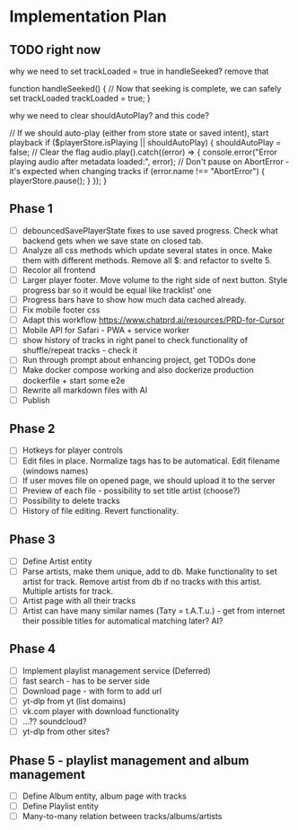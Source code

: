 # Implementation Plan

## TODO right now

why we need to set trackLoaded = true in handleSeeked? remove that


  function handleSeeked() {
    // Now that seeking is complete, we can safely set trackLoaded
    trackLoaded = true;
  }

why we need to clear shouldAutoPlay? and this code?

  // If we should auto-play (either from store state or saved intent), start playback
  if ($playerStore.isPlaying || shouldAutoPlay) {
    shouldAutoPlay = false; // Clear the flag
    audio.play().catch((error) => {
      console.error("Error playing audio after metadata loaded:", error);
      // Don't pause on AbortError - it's expected when changing tracks
      if (error.name !== "AbortError") {
        playerStore.pause();
      }
    });
  }

## Phase 1

- [ ] debouncedSavePlayerState fixes to use saved progress. Check what backend gets when we save state on closed tab.
- [ ] Analyze all css methods which update several states in once. Make them with different methods. Remove all $: and refactor to svelte 5.
- [ ] Recolor all frontend
- [ ] Larger player footer. Move volume to the right side of next button. Style progress bar so it would be equal like tracklist' one
- [ ] Progress bars have to show how much data cached already.
- [ ] Fix mobile footer css
- [ ] Adapt this workflow https://www.chatprd.ai/resources/PRD-for-Cursor
- [ ] Mobile API for Safari - PWA + service worker
- [ ] show history of tracks in right panel to check functionality of shuffle/repeat tracks - check it
- [ ] Run through prompt about enhancing project, get TODOs done
- [ ] Make docker compose working and also dockerize production dockerfile + start some e2e
- [ ] Rewrite all markdown files with AI
- [ ] Publish

## Phase 2

- [ ] Hotkeys for player controls
- [ ] Edit files in place. Normalize tags has to be automatical. Edit filename (windows names)
- [ ] If user moves file on opened page, we should upload it to the server
- [ ] Preview of each file - possibility to set title artist (choose?)
- [ ] Possibility to delete tracks
- [ ] History of file editing. Revert functionality.

## Phase 3

- [ ] Define Artist entity
- [ ] Parse artists, make them unique, add to db. Make functionality to set artist for track. Remove artist from db if no tracks with this artist. Multiple artists for track.
- [ ] Artist page with all their tracks
- [ ] Artist can have many similar names (Тату = t.A.T.u.) - get from internet their possible titles for automatical matching later? AI?

## Phase 4

- [ ] Implement playlist management service (Deferred)
- [ ] fast search - has to be server side
- [ ] Download page - with form to add url
- [ ] yt-dlp from yt (list domains)
- [ ] vk.com player with download functionality
- [ ] ...?? soundcloud?
- [ ] yt-dlp from other sites?

## Phase 5 - playlist management and album management

- [ ] Define Album entity, album page with tracks
- [ ] Define Playlist entity
- [ ] Many-to-many relation between tracks/albums/artists
